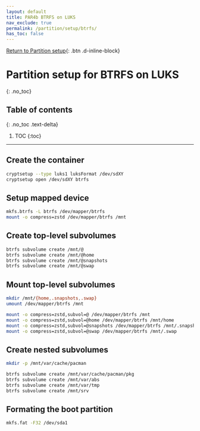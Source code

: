 ```yaml
---
layout: default
title: PAR4b BTRFS on LUKS
nav_exclude: true
permalink: /partition/setup/btrfs/
has_toc: false
---
```


[Return to Partition setup](/Andromeda/partition/setup/){: .btn .d-inline-block}

# Partition setup for BTRFS on LUKS
{: .no_toc}

## Table of contents
{: .no_toc .text-delta}

1. TOC
{:toc}

---

## Create the container
```bash
cryptsetup --type luks1 luksFormat /dev/sdXY
cryptsetup open /dev/sdXY btrfs
```

## Setup mapped device
```bash
mkfs.btrfs -L btrfs /dev/mapper/btrfs
mount -o compress=zstd /dev/mapper/btrfs /mnt
```

## Create top-level subvolumes
```bash
btrfs subvolume create /mnt/@
btrfs subvolume create /mnt/@home
btrfs subvolume create /mnt/@snapshots
btrfs subvolume create /mnt/@swap
```

## Mount top-level subvolumes
```bash
mkdir /mnt/{home,.snapshots,.swap}
umount /dev/mapper/btrfs /mnt

mount -o compress=zstd,subvol=@ /dev/mapper/btrfs /mnt
mount -o compress=zstd,subvol=@home /dev/mapper/btrfs /mnt/home
mount -o compress=zstd,subvol=@snapshots /dev/mapper/btrfs /mnt/.snapshots
mount -o compress=zstd,subvol=@swap /dev/mapper/btrfs /mnt/.swap
```

## Create nested subvolumes
```bash
mkdir -p /mnt/var/cache/pacman

btrfs subvolume create /mnt/var/cache/pacman/pkg
btrfs subvolume create /mnt/var/abs
btrfs subvolume create /mnt/var/tmp
btrfs subvolume create /mnt/srv
```

## Formating the boot partition
```bash
mkfs.fat -F32 /dev/sda1
```
